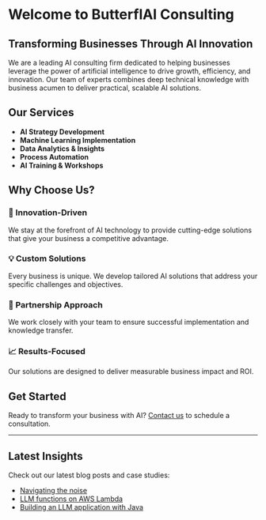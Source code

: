 # Welcome to ButterflAI Consulting 

## Transforming Businesses Through AI Innovation

We are a leading AI consulting firm dedicated to helping businesses leverage the power of artificial intelligence to drive growth, efficiency, and innovation. Our team of experts combines deep technical knowledge with business acumen to deliver practical, scalable AI solutions.

## Our Services

- **AI Strategy Development**
- **Machine Learning Implementation**
- **Data Analytics & Insights**
- **Process Automation**
- **AI Training & Workshops**

## Why Choose Us?

### :rocket: Innovation-Driven
We stay at the forefront of AI technology to provide cutting-edge solutions that give your business a competitive advantage.

### :bulb: Custom Solutions
Every business is unique. We develop tailored AI solutions that address your specific challenges and objectives.

### :handshake: Partnership Approach
We work closely with your team to ensure successful implementation and knowledge transfer.

### :chart_with_upwards_trend: Results-Focused
Our solutions are designed to deliver measurable business impact and ROI.

## Get Started

Ready to transform your business with AI? [Contact us](contact.md) to schedule a consultation.

---

## Latest Insights

Check out our latest blog posts and case studies:

- [Navigating the noise](blog/navigating-noise)
- [LLM functions on AWS Lambda](deploy/aws-lambda/)
- [Building an LLM application with Java](build/java)